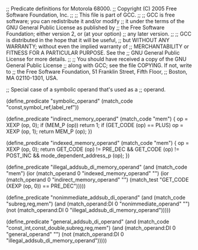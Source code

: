 ;; Predicate definitions for Motorola 68000.
;; Copyright (C) 2005 Free Software Foundation, Inc.
;;
;; This file is part of GCC.
;;
;; GCC is free software; you can redistribute it and/or modify
;; it under the terms of the GNU General Public License as published by
;; the Free Software Foundation; either version 2, or (at your option)
;; any later version.
;;
;; GCC is distributed in the hope that it will be useful,
;; but WITHOUT ANY WARRANTY; without even the implied warranty of
;; MERCHANTABILITY or FITNESS FOR A PARTICULAR PURPOSE.  See the
;; GNU General Public License for more details.
;;
;; You should have received a copy of the GNU General Public License
;; along with GCC; see the file COPYING.  If not, write to
;; the Free Software Foundation, 51 Franklin Street, Fifth Floor,
;; Boston, MA 02110-1301, USA.

;; Special case of a symbolic operand that's used as a 
;; operand.

(define_predicate "symbolic_operand"
  (match_code "const,symbol_ref,label_ref"))

(define_predicate "indirect_memory_operand"
   (match_code "mem")
{
  op = XEXP (op, 0);
  if (MEM_P (op))
    return 1;
  if (GET_CODE (op) == PLUS)
    op = XEXP (op, 1);
  return MEM_P (op);
})

(define_predicate "indexed_memory_operand"
   (match_code "mem")
{
  op = XEXP (op, 0);
  return GET_CODE (op) != PRE_DEC && GET_CODE (op) != POST_INC
	 && mode_dependent_address_p (op);
})

(define_predicate "illegal_addsub_di_memory_operand"
   (and (match_code "mem")
	(ior (match_operand 0 "indexed_memory_operand" "")
	     (ior (match_operand 0 "indirect_memory_operand" "")
		  (match_test "GET_CODE (XEXP (op, 0)) == PRE_DEC")))))

(define_predicate "nonimmediate_addsub_di_operand"
   (and (match_code "subreg,reg,mem")
        (and (match_operand:DI 0 "nonimmediate_operand" "")
	     (not (match_operand:DI 0 "illegal_addsub_di_memory_operand")))))

(define_predicate "general_addsub_di_operand"
   (and (match_code "const_int,const_double,subreg,reg,mem")
	(and (match_operand:DI 0 "general_operand" "")
	     (not (match_operand:DI 0 "illegal_addsub_di_memory_operand")))))
